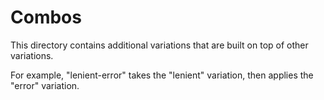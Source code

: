 # Combos
This directory contains additional variations that are built on top of other variations.

For example, "lenient-error" takes the "lenient" variation, then applies the "error" variation.